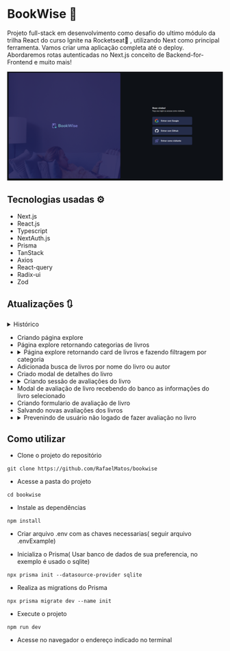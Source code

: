 # BookWise 📖

Projeto full-stack em desenvolvimento como desafio do ultimo módulo da trilha React do curso Ignite na Rocketseat🚀 , utilizando Next como principal ferramenta. Vamos criar uma aplicação completa até o deploy. Abordaremos rotas autenticadas no Next.js conceito de Backend-for-Frontend e muito mais!

<img src='./public/tela.png' alt='Imagem da tela da aplicação BookWise'>

<!-- <details>
    <summary>Responsivo</summary>
    <img src='./src/assets/responsive.png' alt='print da tela da aplicação Ignite Call'>
</details> -->

## Tecnologias usadas ⚙

- Next.js
- React.js
- Typescript
- NextAuth.js
- Prisma
- TanStack
- Axios
- React-query
- Radix-ui
- Zod
<!-- - Ignite-ui
- Zod
- React Hook Form
- Prisma
- Axios
- Nookies
- DayJs
- Google Apis -->

## Atualizações 🔃

  <details>
    <summary>Histórico</summary>

    - Layout da pagina home criada
    - Configurando NextAuth para autenticação com providers
    - Fazendo autenticação com Github
    - Fazendo autenticação com Google
    - Iniciado layout da aplicação
    - Criado sidebar da aplicação
    - Criando sessão de ultimas avaliações
    - Criando sessão Livros populares 
    - Feito seed de informações no banco de dados
    - Sessão ultimas avaliações e livros populares retornando livros do banco
</details>

  
  - Criando página explore
  - Página explore retornando categorias de livros
  - <details>
    <summary>Página explore retornando card de livros e fazendo filtragem por categoria</summary>
    <img src='./public/update.gif' alt='gif de atualização da aplicação Book Wise'>
    </details> 
  - Adicionada busca de livros por nome do livro ou autor
  - Criado modal de detalhes do livro
  - <details>
    <summary>Criando sessão de avaliações do livro</summary>
    <img src='./public/update2.gif' alt='gif de atualização da aplicação Book Wise'>
    </details>
  - Modal de avaliação de livro recebendo do banco as informações do livro selecionado
  - Criando formulario de avaliação de livro
  - Salvando novas avaliações dos livros
  - <details>
    <summary>Prevenindo de usuário não logado de fazer avaliação no livro</summary>
    <img src='./public/update3.gif' alt='gif de atualização da aplicação Book Wise'>
    </details>


  
  

## Como utilizar

- Clone o projeto do repositório

```
git clone https://github.com/RafaelMatos/bookwise
```

- Acesse a pasta do projeto

```
cd bookwise
```

- Instale as dependências

```
npm install
```
- Criar arquivo .env com as chaves necessarias( seguir arquivo .envExample)

- Inicializa o Prisma( Usar banco de dados de sua preferencia, no exemplo é usado o sqlite)

```
npx prisma init --datasource-provider sqlite
```
- Realiza as migrations do Prisma

```
npx prisma migrate dev --name init
```

- Execute o projeto

```
npm run dev
```

- Acesse no navegador o endereço indicado no terminal